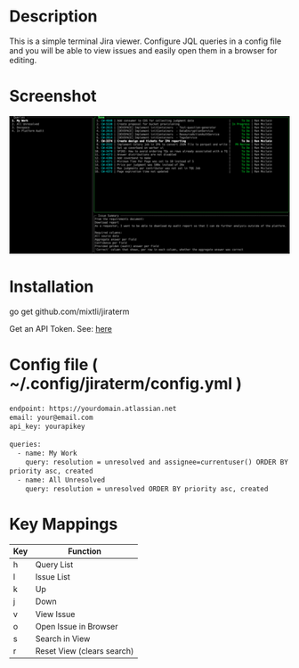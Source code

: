 # Description
This is a simple terminal Jira viewer.  Configure JQL queries in a config file and you will
be able to view issues and easily open them in a browser for editing.

# Screenshot
![Screenshot](jiraterm.png)

# Installation
go get github.com/mixtli/jiraterm

Get an API Token.  See: [here](https://confluence.atlassian.com/cloud/api-tokens-938839638.html)


# Config file ( ~/.config/jiraterm/config.yml )

```
endpoint: https://yourdomain.atlassian.net
email: your@email.com
api_key: yourapikey

queries:
  - name: My Work
    query: resolution = unresolved and assignee=currentuser() ORDER BY priority asc, created
  - name: All Unresolved
    query: resolution = unresolved ORDER BY priority asc, created
```

# Key Mappings
|Key|Function|
|---|--------|
|h|Query List|
|l|Issue List|
|k| Up |
|j| Down |
|v| View Issue |
|o| Open Issue in Browser |
|s| Search in View |
|r| Reset View (clears search) |


